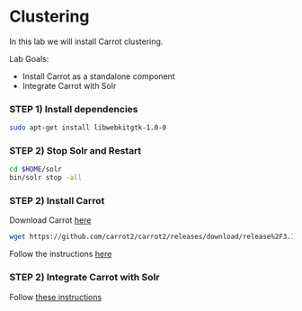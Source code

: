 # Clustering

In this lab we will install Carrot clustering.


Lab Goals:

* Install Carrot as a standalone component
* Integrate Carrot with Solr


### STEP 1) Install dependencies

```bash
sudo apt-get install libwebkitgtk-1.0-0
```


### STEP 2) Stop Solr and Restart

```bash
cd $HOME/solr
bin/solr stop -all
```

### STEP 2) Install Carrot

Download Carrot [here](https://github.com/carrot2/carrot2/releases/download/release%2F3.16.1/carrot2-workbench-linux.gtk.x86_64-3.16.1.zip)

```bash
wget https://github.com/carrot2/carrot2/releases/download/release%2F3.16.1/carrot2-workbench-linux.gtk.x86_64-3.16.1.zip
```
 
Follow the instructions [here](https://project.carrot2.org/download.html)

### STEP 2) Integrate Carrot with Solr

Follow [these instructions](https://cwiki.apache.org/confluence/display/solr/Result+Clustering)
